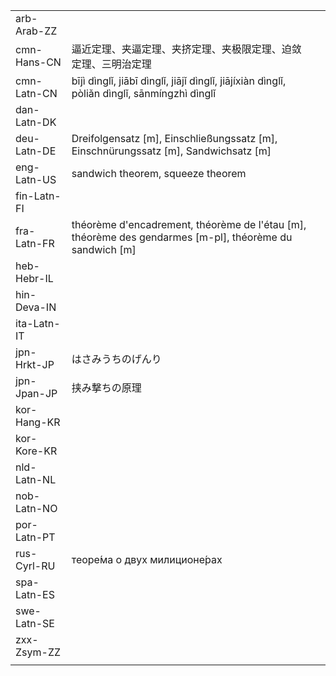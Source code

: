 | | | |
|-|-|-|
| arb-Arab-ZZ |  |  |
| cmn-Hans-CN | 逼近定理、夹逼定理、夹挤定理、夹极限定理、迫敛定理、三明治定理 |  |
| cmn-Latn-CN | bījì dìnglǐ, jiābī dìnglǐ, jiājǐ dìnglǐ, jiājíxiàn dìnglǐ, pòliǎn dìnglǐ, sānmíngzhì dìnglǐ |  |
| dan-Latn-DK |  |  |
| deu-Latn-DE | Dreifolgensatz [m], Einschließungssatz [m], Einschnürungssatz [m], Sandwichsatz [m] |  |
| eng-Latn-US | sandwich theorem, squeeze theorem |  |
| fin-Latn-FI |  |  |
| fra-Latn-FR | théorème d'encadrement, théorème de l'étau [m], théorème des gendarmes [m-pl], théorème du sandwich [m] |  |
| heb-Hebr-IL |  |  |
| hin-Deva-IN |  |  |
| ita-Latn-IT |  |  |
| jpn-Hrkt-JP | はさみうちのげんり |  |
| jpn-Jpan-JP | 挟み撃ちの原理 |  |
| kor-Hang-KR |  |  |
| kor-Kore-KR |  |  |
| nld-Latn-NL |  |  |
| nob-Latn-NO |  |  |
| por-Latn-PT |  |  |
| rus-Cyrl-RU | теоре́ма о двух милиционе́рах |  |
| spa-Latn-ES |  |  |
| swe-Latn-SE |  |  |
| zxx-Zsym-ZZ |  |  |
|  |  |  |
